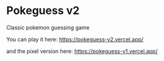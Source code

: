 # Pokeguess v2

Classic pokemon guessing game 

You can play it here: https://pokeguess-v2.vercel.app/

and the pixel version here: https://pokeguess-v1.vercel.app/